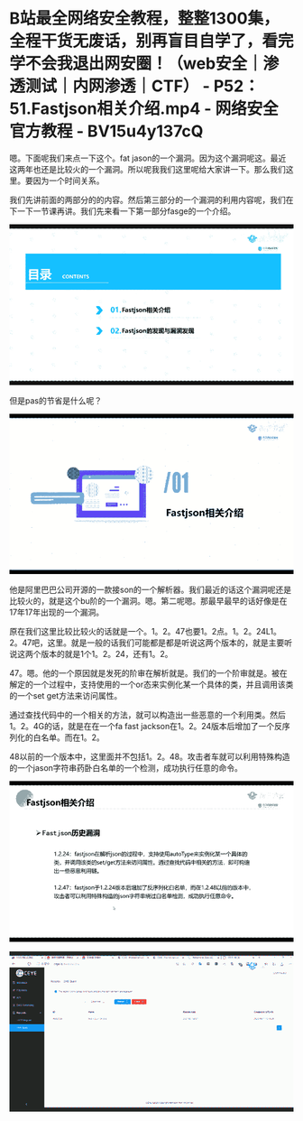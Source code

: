 # B站最全网络安全教程，整整1300集，全程干货无废话，别再盲目自学了，看完学不会我退出网安圈！（web安全｜渗透测试｜内网渗透｜CTF） - P52：51.Fastjson相关介绍.mp4 - 网络安全官方教程 - BV15u4y137cQ

嗯。下面呢我们来点一下这个。fat jason的一个漏洞。因为这个漏洞呢这。最近这两年也还是比较火的一个漏洞。所以呢我我们这里呢给大家讲一下。那么我们这里。要因为一个时间关系。

我们先讲前面的两部分的的内容。然后第三部分的一个漏洞的利用内容呢，我们在下一下一节课再讲。我们先来看一下第一部分fasge的一个介绍。



![](img/c2fa53280fe2f71553e16f32c1141ae6_1.png)

但是pas的节省是什么呢？

![](img/c2fa53280fe2f71553e16f32c1141ae6_3.png)

他是阿里巴巴公司开源的一款接son的一个解析器。我们最近的话这个漏洞呢还是比较火的，就是这个bu阶的一个漏洞。嗯。第二呢嗯。那最早最早的话好像是在17年17年出现的一个漏洞。

原在我们这里比较比较火的话就是一个。1。2。47也要1。2点。1。2。24L1。2。47吧，这里。就是一般的话我们可能都是都是听说这两个版本的，就是主要听说这两个版本的就是1个1。2。24，还有1。2。

47。嗯。他的一个原因就是发死的阶审在解析就是。我们的一个阶审就是。被在解定的一个过程中，支持使用的一个or态来实例化某一个具体的类，并且调用该类的一个set get方法来访问属性。

通过查找代码中的一个相关的方法，就可以构造出一些恶意的一个利用类。然后1。2。4G的话，就是在在一个fa fast jackson在1。2。24版本后增加了一个反序列化的白名单。而在1。2。

48以前的一个版本中，这里面并不包括1。2。48。攻击者车就可以利用特殊构造的一个jason字符串药卧白名单的一个检测，成功执行任意的命令。



![](img/c2fa53280fe2f71553e16f32c1141ae6_5.png)

![](img/c2fa53280fe2f71553e16f32c1141ae6_6.png)